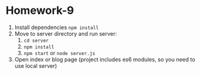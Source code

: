 # Homework-9
1) Install dependencies `npm install` 
2) Move to server directory and run server: 
    1. `cd server`
    2. `npm install`
    2. `npm start` or `node server.js`
3) Open index or blog page (project includes es6 modules, so you need to use local server)
